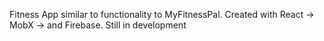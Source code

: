 Fitness App similar to functionality to MyFitnessPal.  Created with React -> MobX -> and Firebase.  Still in development
